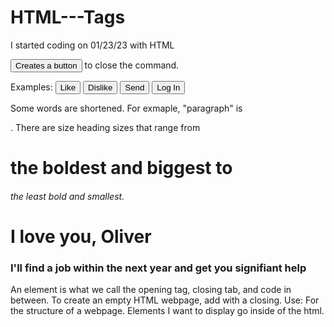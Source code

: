 # HTML---Tags
I started coding on 01/23/23 with HTML

<button>
Creates a button
</button> to close the command.

Examples:
<button>Like
  </button> 
<button>Dislike
  </button> 
<button>Send
  </button>
<button>Log In
  </button>

Some words are shortened. For exmaple, "paragraph" is <p>.
There are size heading sizes that range from <h1> the boldest and biggest to <h6> the least bold and smallest.
	<h1>I love you, Oliver</h1>
	  <h3>I'll find a job within the next year and get you signifiant help</h3>

An element is what we call the opening tag, closing tab, and code in between.
To create an empty HTML webpage, add <html> with a closing.
Use:	<html>
		<body>
		</body>
	</html>
	For the structure of a webpage. Elements I want to display go inside of the html.
